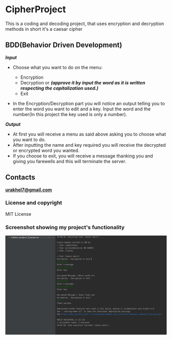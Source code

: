 # CipherProject

This is a coding and decoding project, that uses encryption and decryption methods
in short it's a caesar cipher

## BDD(Behavior Driven Development)

***Input***

* Choose what you want to do on the menu:
  * Encryption  
  * Decryption or  ***(approve it by input the word as it is written respecting the capitalization used.)***
  * Exit

 
* In the Encryption/Decryption part you will notice an output telling you to enter the word you want to edit and a key.
  Input the word and the number(In this project the key used is only a number).
  
***Output***

* At first you will receive a menu as said above asking you to choose what you want to do.
* After inputting the name and key required you will receive the decrypted or encrypted word you wanted.
* If you choose to exit, you will receive a message thanking you and giving you farewells and this will 
terminate the server.

## Contacts

**urakhel7@gmail.com**

### License and copyright

MIT License

### Screenshot showing my project's functionality

![encryption,decryption and exit](src/cipher.png)